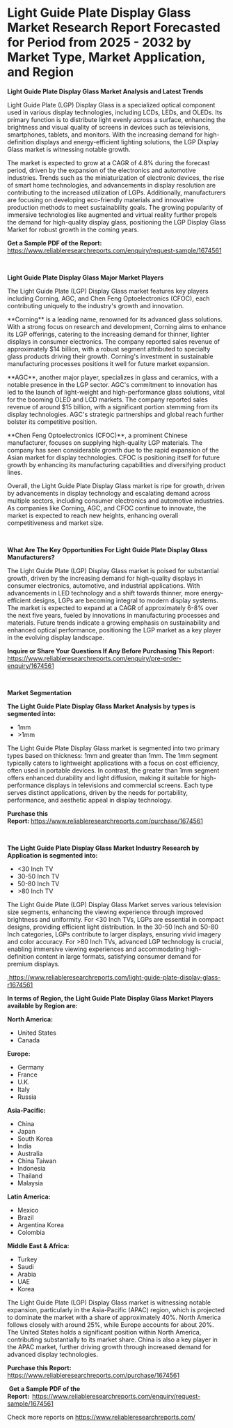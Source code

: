 <p><h1>Light Guide Plate Display Glass Market Research Report Forecasted for Period from 2025 -  2032 by Market Type, Market Application, and Region</h1></p><p><strong>Light Guide Plate Display Glass Market Analysis and Latest Trends</strong></p>
<p><p>Light Guide Plate (LGP) Display Glass is a specialized optical component used in various display technologies, including LCDs, LEDs, and OLEDs. Its primary function is to distribute light evenly across a surface, enhancing the brightness and visual quality of screens in devices such as televisions, smartphones, tablets, and monitors. With the increasing demand for high-definition displays and energy-efficient lighting solutions, the LGP Display Glass market is witnessing notable growth.</p><p>The market is expected to grow at a CAGR of 4.8% during the forecast period, driven by the expansion of the electronics and automotive industries. Trends such as the miniaturization of electronic devices, the rise of smart home technologies, and advancements in display resolution are contributing to the increased utilization of LGPs. Additionally, manufacturers are focusing on developing eco-friendly materials and innovative production methods to meet sustainability goals. The growing popularity of immersive technologies like augmented and virtual reality further propels the demand for high-quality display glass, positioning the LGP Display Glass Market for robust growth in the coming years.</p></p>
<p><strong>Get a Sample PDF of the Report:&nbsp;</strong> <a href="https://www.reliableresearchreports.com/enquiry/request-sample/1674561?utm_campaign=2243&utm_medium=2&utm_source=Github&utm_content=ia&utm_term=25032025&utm_id=light-guide-plate-display-glass">https://www.reliableresearchreports.com/enquiry/request-sample/1674561</a></p>
<p>&nbsp;</p>
<p><strong>Light Guide Plate Display Glass Major Market Players</strong></p>
<p><p>The Light Guide Plate (LGP) Display Glass market features key players including Corning, AGC, and Chen Feng Optoelectronics (CFOC), each contributing uniquely to the industry's growth and innovation.</p><p>**Corning** is a leading name, renowned for its advanced glass solutions. With a strong focus on research and development, Corning aims to enhance its LGP offerings, catering to the increasing demand for thinner, lighter displays in consumer electronics. The company reported sales revenue of approximately $14 billion, with a robust segment attributed to specialty glass products driving their growth. Corning's investment in sustainable manufacturing processes positions it well for future market expansion.</p><p>**AGC**, another major player, specializes in glass and ceramics, with a notable presence in the LGP sector. AGC's commitment to innovation has led to the launch of light-weight and high-performance glass solutions, vital for the booming OLED and LCD markets. The company reported sales revenue of around $15 billion, with a significant portion stemming from its display technologies. AGC's strategic partnerships and global reach further bolster its competitive position.</p><p>**Chen Feng Optoelectronics (CFOC)**, a prominent Chinese manufacturer, focuses on supplying high-quality LGP materials. The company has seen considerable growth due to the rapid expansion of the Asian market for display technologies. CFOC is positioning itself for future growth by enhancing its manufacturing capabilities and diversifying product lines.</p><p>Overall, the Light Guide Plate Display Glass market is ripe for growth, driven by advancements in display technology and escalating demand across multiple sectors, including consumer electronics and automotive industries. As companies like Corning, AGC, and CFOC continue to innovate, the market is expected to reach new heights, enhancing overall competitiveness and market size.</p></p>
<p>&nbsp;</p>
<p><strong>What Are The Key Opportunities For Light Guide Plate Display Glass Manufacturers?</strong></p>
<p><p>The Light Guide Plate (LGP) Display Glass market is poised for substantial growth, driven by the increasing demand for high-quality displays in consumer electronics, automotive, and industrial applications. With advancements in LED technology and a shift towards thinner, more energy-efficient designs, LGPs are becoming integral to modern display systems. The market is expected to expand at a CAGR of approximately 6-8% over the next five years, fueled by innovations in manufacturing processes and materials. Future trends indicate a growing emphasis on sustainability and enhanced optical performance, positioning the LGP market as a key player in the evolving display landscape.</p></p>
<p><strong>Inquire or Share Your Questions If Any Before Purchasing This Report:</strong> <a href="https://www.reliableresearchreports.com/enquiry/pre-order-enquiry/1674561?utm_campaign=2243&utm_medium=2&utm_source=Github&utm_content=ia&utm_term=25032025&utm_id=light-guide-plate-display-glass">https://www.reliableresearchreports.com/enquiry/pre-order-enquiry/1674561</a></p>
<p>&nbsp;</p>
<p><strong>Market Segmentation</strong></p>
<p><strong>The Light Guide Plate Display Glass Market Analysis by types is segmented into:</strong></p>
<p><ul><li>1mm</li><li>>1mm</li></ul></p>
<p><p>The Light Guide Plate Display Glass market is segmented into two primary types based on thickness: 1mm and greater than 1mm. The 1mm segment typically caters to lightweight applications with a focus on cost efficiency, often used in portable devices. In contrast, the greater than 1mm segment offers enhanced durability and light diffusion, making it suitable for high-performance displays in televisions and commercial screens. Each type serves distinct applications, driven by the needs for portability, performance, and aesthetic appeal in display technology.</p></p>
<p><strong>Purchase this Report:&nbsp;</strong><a href="https://www.reliableresearchreports.com/purchase/1674561?utm_campaign=2243&utm_medium=2&utm_source=Github&utm_content=ia&utm_term=25032025&utm_id=light-guide-plate-display-glass">https://www.reliableresearchreports.com/purchase/1674561</a></p>
<p>&nbsp;</p>
<p><strong>The Light Guide Plate Display Glass Market Industry Research by Application is segmented into:</strong></p>
<p><ul><li><30 Inch TV</li><li>30-50 Inch TV</li><li>50-80 Inch TV</li><li>>80 Inch TV</li></ul></p>
<p><p>The Light Guide Plate (LGP) Display Glass Market serves various television size segments, enhancing the viewing experience through improved brightness and uniformity. For <30 Inch TVs, LGPs are essential in compact designs, providing efficient light distribution. In the 30-50 Inch and 50-80 Inch categories, LGPs contribute to larger displays, ensuring vivid imagery and color accuracy. For >80 Inch TVs, advanced LGP technology is crucial, enabling immersive viewing experiences and accommodating high-definition content in large formats, satisfying consumer demand for premium displays.</p></p>
<p><a href="https://www.reliableresearchreports.com/light-guide-plate-display-glass-r1674561?utm_campaign=2243&utm_medium=2&utm_source=Github&utm_content=ia&utm_term=25032025&utm_id=light-guide-plate-display-glass">&nbsp;https://www.reliableresearchreports.com/light-guide-plate-display-glass-r1674561</a></p>
<p><strong>In terms of Region, the Light Guide Plate Display Glass Market Players available by Region are:</strong></p>
<p>
    <p> <strong> North America: </strong>
        <ul>
            <li>United States</li>
            <li>Canada</li>
        </ul>
        </p> 
    <p> <strong> Europe: </strong>
        <ul>
            <li>Germany</li>
            <li>France</li>
            <li>U.K.</li>
            <li>Italy</li>
            <li>Russia</li>
        </ul>
        </p> 
    <p> <strong> Asia-Pacific: </strong>
        <ul>
            <li>China</li>
            <li>Japan</li>
            <li>South Korea</li>
            <li>India</li>
            <li>Australia</li>
            <li>China Taiwan</li>
            <li>Indonesia</li>
            <li>Thailand</li>
            <li>Malaysia</li>
        </ul>
        </p> 
    <p> <strong> Latin America: </strong>
        <ul>
            <li>Mexico</li>
            <li>Brazil</li>
            <li>Argentina Korea</li>
            <li>Colombia</li>
        </ul>
        </p> 
    <p> <strong> Middle East & Africa: </strong>
        <ul>
            <li>Turkey</li>
            <li>Saudi</li>
            <li>Arabia</li>
            <li>UAE</li>
            <li>Korea</li>
        </ul>
    </p>
    </p>
<p><p>The Light Guide Plate (LGP) Display Glass market is witnessing notable expansion, particularly in the Asia-Pacific (APAC) region, which is projected to dominate the market with a share of approximately 40%. North America follows closely with around 25%, while Europe accounts for about 20%. The United States holds a significant position within North America, contributing substantially to its market share. China is also a key player in the APAC market, further driving growth through increased demand for advanced display technologies.</p></p>
<p><strong>Purchase this Report: </strong><a href="https://www.reliableresearchreports.com/purchase/1674561?utm_campaign=2243&utm_medium=2&utm_source=Github&utm_content=ia&utm_term=25032025&utm_id=light-guide-plate-display-glass">https://www.reliableresearchreports.com/purchase/1674561</a></p>
<p>&nbsp;<strong>Get a Sample PDF of the Report:&nbsp;&nbsp;</strong><a href="https://www.reliableresearchreports.com/enquiry/request-sample/1674561?utm_campaign=2243&utm_medium=2&utm_source=Github&utm_content=ia&utm_term=25032025&utm_id=light-guide-plate-display-glass">https://www.reliableresearchreports.com/enquiry/request-sample/1674561</a></p>
<p><strong></strong></p>
<p>Check more reports on <a href="https://www.reliableresearchreports.com/?utm_campaign=2243&utm_medium=2&utm_source=Github&utm_content=ia&utm_term=25032025&utm_id=light-guide-plate-display-glass">https://www.reliableresearchreports.com/</a></p>